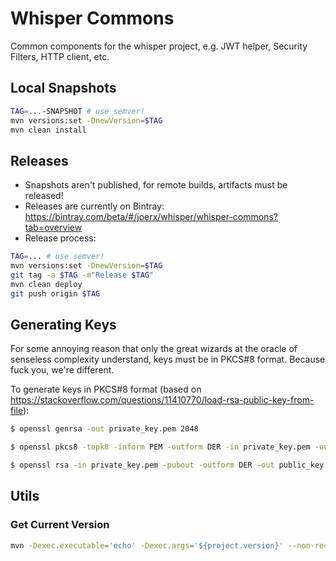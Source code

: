 # Whisper Commons

Common components for the whisper project, e.g. JWT helper, Security Filters, HTTP client, etc.

## Local Snapshots

```sh
TAG=...-SNAPSHOT # use semver!
mvn versions:set -DnewVersion=$TAG
mvn clean install
```

## Releases

- Snapshots aren't published, for remote builds, artifacts must be released!
- Releases are currently on Bintray: https://bintray.com/beta/#/joerx/whisper/whisper-commons?tab=overview
- Release process:

```sh
TAG=... # use semver!
mvn versions:set -DnewVersion=$TAG
git tag -a $TAG -m"Release $TAG"
mvn clean deploy
git push origin $TAG
```

## Generating Keys

For some annoying reason that only the great wizards at the oracle of senseless complexity understand, keys must be
in PKCS#8 format. Because fuck you, we're different.

To generate keys in PKCS#8 format (based on https://stackoverflow.com/questions/11410770/load-rsa-public-key-from-file):

```bash
$ openssl genrsa -out private_key.pem 2048

$ openssl pkcs8 -topk8 -inform PEM -outform DER -in private_key.pem -out private_key.der -nocrypt

$ openssl rsa -in private_key.pem -pubout -outform DER -out public_key.der
``` 

## Utils

### Get Current Version

```sh
mvn -Dexec.executable='echo' -Dexec.args='${project.version}' --non-recursive exec:exec -q
```
